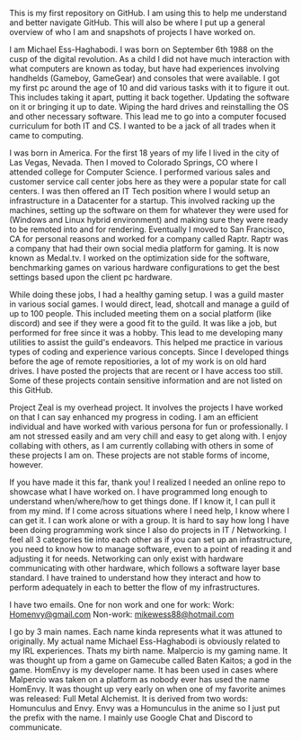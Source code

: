 This is my first repository on GitHub. I am using this to help me understand and better navigate GitHub. This will also be where I put up a general overview of who I am and snapshots of projects I have worked on.

I am Michael Ess-Haghabodi. I was born on September 6th 1988 on the cusp of the digital revolution. As a child I did not have much interaction with what computers are known as today, but have had experiences involving handhelds (Gameboy, GameGear) and consoles that were available. I got my first pc around the age of 10 and did various tasks with it to figure it out. This includes taking it apart, putting it back together. Updating the software on it or bringing it up to date. Wiping the hard drives and reinstalling the OS and other necessary software. This lead me to go into a computer focused curriculum for both IT and CS. I wanted to be a jack of all trades when it came to computing. 

I was born in America. For the first 18 years of my life I lived in the city of Las Vegas, Nevada. Then I moved to Colorado Springs, CO where I attended college for Computer Science. I performed various sales and customer service call center jobs here as they were a popular state for call centers. I was then offered an IT Tech position where I would setup an infrastructure in a Datacenter for a startup. This involved racking up the machines, setting up the software on them for whatever they were used for (Windows and Linux hybrid environment) and making sure they were ready to be remoted into and for rendering. Eventually I moved to San Francisco, CA for personal reasons and worked for a company called Raptr. Raptr was a company that had their own social media platform for gaming. It is now known as Medal.tv. I worked on the optimization side for the software, benchmarking games on various hardware configurations to get the best settings based upon the client pc hardware.

While doing these jobs, I had a healthy gaming setup. I was a guild master in various social games. I would direct, lead, shotcall and manage a guild of up to 100 people. This included meeting them on a social platform (like discord) and see if they were a good fit to the guild. It was like a job, but performed for free since it was a hobby. This lead to me developing many utilities to assist the guild's endeavors. This helped me practice in various types of coding and experience various concepts. Since I developed things before the age of remote repositiories, a lot of my work is on old hard drives. I have posted the projects that are recent or I have access too still. Some of these projects contain sensitive information and are not listed on this GitHub. 

Project Zeal is my overhead project. It involves the projects I have worked on that I can say enhanced my progress in coding. I am an efficient individual and have worked with various persona for fun or professionally. I am not stressed easily and am very chill and easy to get along with. I enjoy collabing with others, as I am currently collabing with others in some of these projects I am on. These projects are not stable forms of income, however. 

If you have made it this far, thank you! I realized I needed an online repo to showcase what I have worked on. I have programmed long enough to understand when/where/how to get things done. If I know it, I can pull it from my mind. If I come across situations where I need help, I know where I can get it. I can work alone or with a group. It is hard to say how long I have been doing programming work since I also do projects in IT / Networking. I feel all 3 categories tie into each other as if you can set up an infrastructure, you need to know how to manage software, even to a point of reading it and adjusting it for needs. Networking can only exist with hardware communicating with other hardware, which follows a software layer base standard. I have trained to understand how they interact and how to perform adequately in each to better the flow of my infrastructures.

I have two emails. One for non work and one for work:
Work: Homenvy@gmail.com
Non-work: mikewess88@hotmail.com

I go by 3 main names. Each name kinda represents what it was attuned to originally. My actual name Michael Ess-Haghabodi is obviously related to my IRL experiences. Thats my birth name. Malpercio is my gaming name. It was thought up from a game on Gamecube called Baten Kaitos; a god in the game. HomEnvy is my developer name. It has been used in cases where Malpercio was taken on a platform as nobody ever has used the name HomEnvy. It was thought up very early on when one of my favorite animes was released: Full Metal Alchemist. It is derived from two words: Homunculus and Envy. Envy was a Homunculus in the anime so I just put the prefix with the name. I mainly use Google Chat and Discord to communicate.
